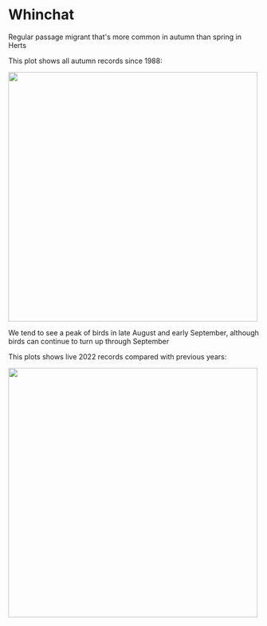 # Whinchat

Regular passage migrant that's more common in autumn than spring in Herts

This plot shows all autumn records since 1988:

<img src="_figures/whinchat.png" width = "500">

We tend to see a peak of birds in late August and early September, although birds can continue to turn up through September

This plots shows live 2022 records compared with previous years:

<img src="_figures/whinchat_year_records.png" width = "500">
